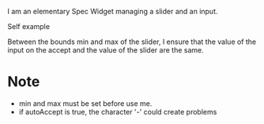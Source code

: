 I am an elementary Spec Widget managing a slider and an input.

Self example

Between the bounds min and max of the slider, I ensure that the value of the input on the accept and the value of the slider are the same.

Note
====
- min and max must be set before use me.
- if autoAccept is true, the character '-' could create problems